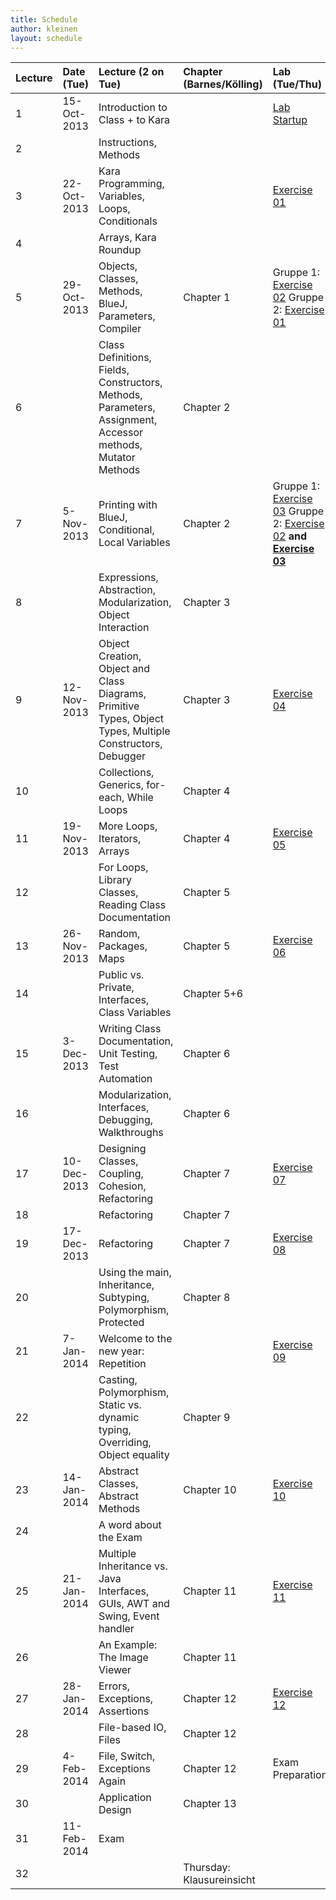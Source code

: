 ```yaml
---
title: Schedule
author: kleinen
layout: schedule
---
```



| Lecture | Date (Tue)  | Lecture (2 on Tue)                                                                                          | Chapter (Barnes/Kölling)  | Lab (Tue/Thu)                                                                                       |
|:--------|:------------|:------------------------------------------------------------------------------------------------------------|:--------------------------|:----------------------------------------------------------------------------------------------------|
| 1       | 15-Oct-2013 | Introduction to Class + to Kara                                                                             |                           | [Lab Startup](../labs/exercise-00)                                                             |
| 2       |             | Instructions, Methods                                                                                       |                           |                                                                                                     |
| 3       | 22-Oct-2013 | Kara Programming, Variables, Loops, Conditionals                                                            |                           | [Exercise 01](../labs/exercise-01)                                                             |
| 4       |             | Arrays, Kara Roundup                                                                                        |                           |                                                                                                     |
| 5       | 29-Oct-2013 | Objects, Classes, Methods, BlueJ, Parameters,  Compiler                                                     | Chapter 1                 | Gruppe 1: [Exercise 02](../labs/exercise-02) Gruppe 2: [Exercise 01](../labs/exercise-01) |
| 6       |             | Class Definitions, Fields, Constructors, Methods, Parameters, Assignment, Accessor methods, Mutator Methods | Chapter 2                 |                                                                                                     |
| 7       | 5-Nov-2013  | Printing with BlueJ, Conditional, Local Variables                                                           | Chapter 2                 | Gruppe 1: [Exercise 03][3] Gruppe 2: [Exercise 02][2] **and [Exercise 03][3]**                      |
| 8       |             | Expressions, Abstraction, Modularization, Object Interaction                                                | Chapter 3                 |                                                                                                     |
| 9       | 12-Nov-2013 | Object Creation, Object and Class Diagrams, Primitive Types, Object Types, Multiple Constructors, Debugger  | Chapter 3                 | [Exercise 04](../labs/exercise-04)                                                             |
| 10      |             | Collections, Generics, for-each, While Loops                                                                | Chapter 4                 |                                                                                                     |
| 11      | 19-Nov-2013 | More Loops, Iterators, Arrays                                                                               | Chapter 4                 | [Exercise 05](../labs/exercise-05)                                                             |
| 12      |             | For Loops, Library Classes, Reading Class Documentation                                                     | Chapter 5                 |                                                                                                     |
| 13      | 26-Nov-2013 | Random, Packages, Maps                                                                                      | Chapter 5                 | [Exercise 06](../labs/exercise-06)                                                             |
| 14      |             | Public vs. Private, Interfaces, Class Variables                                                             | Chapter 5+6               |                                                                                                     |
| 15      | 3-Dec-2013  | Writing Class Documentation, Unit Testing, Test Automation                                                  | Chapter 6                 |                                                                                                     |
| 16      |             | Modularization, Interfaces, Debugging, Walkthroughs                                                         | Chapter 6                 |                                                                                                     |
| 17      | 10-Dec-2013 | Designing Classes, Coupling, Cohesion, Refactoring                                                          | Chapter 7                 | [Exercise 07](../labs/exercise-07)                                                             |
| 18      |             | Refactoring                                                                                                 | Chapter 7                 |                                                                                                     |
| 19      | 17-Dec-2013 | Refactoring                                                                                                 | Chapter 7                 | [Exercise 08](../labs/exercise-08)                                                             |
| 20      |             | Using the main, Inheritance, Subtyping, Polymorphism, Protected                                             | Chapter 8                 |                                                                                                     |
| 21      | 7-Jan-2014  | Welcome to the new year: Repetition                                                                         |                           | [Exercise 09](../labs/exercise-09)                                                             |
| 22      |             | Casting, Polymorphism, Static vs. dynamic typing, Overriding, Object equality                               | Chapter 9                 |                                                                                                     |
| 23      | 14-Jan-2014 | Abstract Classes, Abstract Methods                                                                          | Chapter 10                | [Exercise 10](../labs/exercise-10)                                                             |
| 24      |             | A word about the Exam                                                                                       |                           |                                                                                                     |
| 25      | 21-Jan-2014 | Multiple Inheritance vs. Java Interfaces,  GUIs, AWT and Swing, Event handler                               | Chapter 11                | [Exercise 11](../labs/exercise-11)                                                             |
| 26      |             | An Example: The Image Viewer                                                                                | Chapter 11                |                                                                                                     |
| 27      | 28-Jan-2014 | Errors, Exceptions, Assertions                                                                              | Chapter 12                | [Exercise 12](../labs/exercise-12)                                                             |
| 28      |             | File-based IO, Files                                                                                        | Chapter 12                |                                                                                                     |
| 29      | 4-Feb-2014  | File, Switch, Exceptions Again                                                                              | Chapter 12                | Exam Preparation                                                                                    |
| 30      |             | Application Design                                                                                          | Chapter 13                |                                                                                                     |
| 31      | 11-Feb-2014 | Exam                                                                                                        |                           |                                                                                                     |
| 32      |             |                                                                                                             | Thursday: Klausureinsicht |                                                                                                     |


[2]: ../labs/exercise-02
[3]: ../labs/exercise-03
